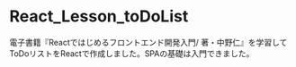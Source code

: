 # React_Lesson_toDoList
電子書籍『Reactではじめるフロントエンド開発入門/ 著・中野仁』を学習してToDoリストをReactで作成しました。SPAの基礎は入門できました。
